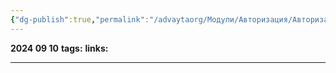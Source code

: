 ```yaml
---
{"dg-publish":true,"permalink":"/advaytaorg/Модули/Авторизация/Авторизация/"}
---
```


**2024 09 10**
**tags:**
**links:** 

---
